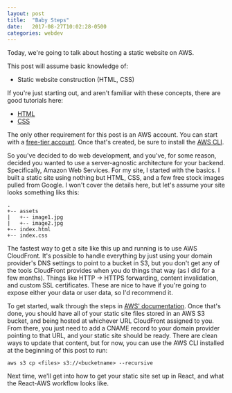 ```yaml
---
layout: post
title:  "Baby Steps"
date:   2017-08-27T10:02:28-0500
categories: webdev
---
```


Today, we're going to talk about hosting a static website on AWS.

This post will assume basic knowledge of:
  - Static website construction (HTML, CSS)

If you're just starting out, and aren't familiar with these concepts, there are good tutorials here:
  - [HTML](https://www.w3schools.com/html/)
  - [CSS](https://www.w3schools.com/css/)

The only other requirement for this post is an AWS account.  You can start with a [free-tier account](https://aws.amazon.com/free/).  Once that's created, be sure to install the [AWS CLI](https://aws.amazon.com/cli/).

So you've decided to do web development, and you've, for some reason, decided you wanted to use a server-agnostic architecture for your backend. Specifically, Amazon Web Services.  For my site, I started with the basics.  I built a static site using nothing but HTML, CSS, and a few free stock images pulled from Google.  I won't cover the details here, but let's assume your site looks something liks this:

```
.
+-- assets
|   +-- image1.jpg
|   +-- image2.jpg
+-- index.html
+-- index.css
```

The fastest way to get a site like this up and running is to use AWS CloudFront.  It's possible to handle everything by just using your domain provider's DNS settings to point to a bucket in S3, but you don't get any of the tools CloudFront provides when you do things that way (as I did for a few months).  Things like HTTP -> HTTPS forwarding, content invalidation, and custom SSL certificates.  These are nice to have if you're going to expose either your data or user data, so I'd recommend it.

To get started, walk through the steps in [AWS' documentation](http://docs.aws.amazon.com/AmazonCloudFront/latest/DeveloperGuide/GettingStarted.html).  Once that's done, you should have all of your static site files stored in an AWS S3 bucket, and being hosted at whichever URL CloudFront assigned to you.  From there, you just need to add a CNAME record to your domain provider pointing to that URL, and your static site should be ready.  There are clean ways to update that content, but for now, you can use the AWS CLI installed at the beginning of this post to run:

    aws s3 cp <files> s3://<bucketname> --recursive

Next time, we'll get into how to get your static site set up in React, and what the React-AWS workflow looks like.
